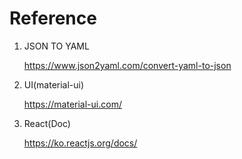 # Reference

1) JSON TO YAML

    https://www.json2yaml.com/convert-yaml-to-json

2) UI(material-ui) 

    https://material-ui.com/

3) React(Doc) 

    https://ko.reactjs.org/docs/
